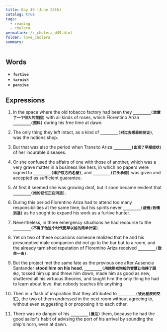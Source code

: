 ```yaml
---
title: Day 49 (June 25th)
catalog: true
tags: 
  - reading
  - cholera
permalink: /r_cholera_d49.html
folder: love_cholera
summary: 
---
```


## Words

-   <b data-toggle="tooltip" data-original-title="{{site.data.glossary.furtive}}">`furtive`</b>
-   <b data-toggle="tooltip" data-original-title="{{site.data.glossary.tarnish}}">`tarnish`</b>
-   <b data-toggle="tooltip" data-original-title="{{site.data.glossary.pensive}}">`pensive`</b>


## Expressions

1.  In the space where the old tobacco factory had been they <b data-toggle="tooltip" data-original-title="{{site.data.answers.49_a}}">`________(放置了一个很大的花园)`</b> with all kinds of roses, which Florentino Ariza <b data-toggle="tooltip" data-original-title="{{site.data.answers.49_a2}}">`________(照料)`</b> during his free time at dawn.

2.  The only thing they left intact, as a kind of <b data-toggle="tooltip" data-original-title="{{site.data.answers.49_b}}">`________(对过去感恩的见证)`</b>, was the notions shop.

3.  But that was also the period when Transito Ariza <b data-toggle="tooltip" data-original-title="{{site.data.answers.49_c}}">`________(出现了早期症状)`</b> of her incurable diseases.

4.  Or she confused the affairs of one with those of another, which was a very grave matter in a business like hers, in which no papers were signed to <b data-toggle="tooltip" data-original-title="{{site.data.answers.49_d}}">`________(维护双方的名誉)`</b>, and <b data-toggle="tooltip" data-original-title="{{site.data.answers.49_d2}}">`________(口头承诺)`</b> was given and accepted as sufficient guarantee.

5.  At first it seemed she was growing deaf, but it soon became evident that <b data-toggle="tooltip" data-original-title="{{site.data.answers.49_e}}">`________(她的记忆正在消退)`</b>.

6.  During this period Florentino Ariza had to attend too many responsibilities at the same time, but his spirits never <b data-toggle="tooltip" data-original-title="{{site.data.answers.49_f}}">`________(疲倦/热情消退)`</b> as he sought to expand his work as a furtive hunter.

7.  Nevertheless, in three emergency situations he had recourse to the <b data-toggle="tooltip" data-original-title="{{site.data.answers.49_g}}">`________(不属于他这个时代更早以前的简单计谋)`</b>.

8.  Yet on two of these occasions someone realized that he and his presumptive male companion did not go to the bar but to a room, and the already tarnished reputation of Florentino Ariza received <b data-toggle="tooltip" data-original-title="{{site.data.answers.49_h}}">`________(致命一击)`</b>.

9.  But the project met the same fate as the previous one after Ausencia Santander **stood him on his head**, <b data-toggle="tooltip" data-original-title="{{site.data.answers.49_i}}">`________(用她那老狗般的智慧让他摔了跟头)`</b>, tossed him up and threw him down, made him as good as new, shattered all his virtuous theories, and taught him the only thing he had to learn about love: that nobody teaches life anything.

10. Then in a flash of inspiration that they attributed to <b data-toggle="tooltip" data-original-title="{{site.data.answers.49_j}}">`________(彼此星辰的交汇)`</b>, the two of them undressed in the next room without agreeing to, without even suggesting it or proposing it to each other.

11. There was no danger of his <b data-toggle="tooltip" data-original-title="{{site.data.answers.49_k}}">`________(撞见)`</b> them, because he had the good sailor's habit of advising the port of his arrival by sounding the ship's horn, even at dawn.
